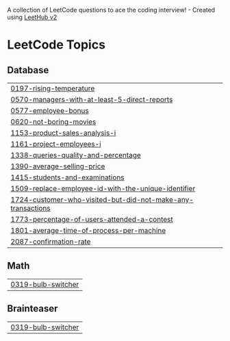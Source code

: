 A collection of LeetCode questions to ace the coding interview! - Created using [LeetHub v2](https://github.com/arunbhardwaj/LeetHub-2.0)
<!---LeetCode Topics Start-->
# LeetCode Topics
## Database
|  |
| ------- |
| [0197-rising-temperature](https://github.com/TalhaRehman2567/SQL-50/tree/master/0197-rising-temperature) |
| [0570-managers-with-at-least-5-direct-reports](https://github.com/TalhaRehman2567/SQL-50/tree/master/0570-managers-with-at-least-5-direct-reports) |
| [0577-employee-bonus](https://github.com/TalhaRehman2567/SQL-50/tree/master/0577-employee-bonus) |
| [0620-not-boring-movies](https://github.com/TalhaRehman2567/SQL-50/tree/master/0620-not-boring-movies) |
| [1153-product-sales-analysis-i](https://github.com/TalhaRehman2567/SQL-50/tree/master/1153-product-sales-analysis-i) |
| [1161-project-employees-i](https://github.com/TalhaRehman2567/SQL-50/tree/master/1161-project-employees-i) |
| [1338-queries-quality-and-percentage](https://github.com/TalhaRehman2567/SQL-50/tree/master/1338-queries-quality-and-percentage) |
| [1390-average-selling-price](https://github.com/TalhaRehman2567/SQL-50/tree/master/1390-average-selling-price) |
| [1415-students-and-examinations](https://github.com/TalhaRehman2567/SQL-50/tree/master/1415-students-and-examinations) |
| [1509-replace-employee-id-with-the-unique-identifier](https://github.com/TalhaRehman2567/SQL-50/tree/master/1509-replace-employee-id-with-the-unique-identifier) |
| [1724-customer-who-visited-but-did-not-make-any-transactions](https://github.com/TalhaRehman2567/SQL-50/tree/master/1724-customer-who-visited-but-did-not-make-any-transactions) |
| [1773-percentage-of-users-attended-a-contest](https://github.com/TalhaRehman2567/SQL-50/tree/master/1773-percentage-of-users-attended-a-contest) |
| [1801-average-time-of-process-per-machine](https://github.com/TalhaRehman2567/SQL-50/tree/master/1801-average-time-of-process-per-machine) |
| [2087-confirmation-rate](https://github.com/TalhaRehman2567/SQL-50/tree/master/2087-confirmation-rate) |
## Math
|  |
| ------- |
| [0319-bulb-switcher](https://github.com/TalhaRehman2567/SQL-50/tree/master/0319-bulb-switcher) |
## Brainteaser
|  |
| ------- |
| [0319-bulb-switcher](https://github.com/TalhaRehman2567/SQL-50/tree/master/0319-bulb-switcher) |
<!---LeetCode Topics End-->